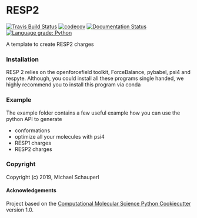 RESP2
==============================
[//]: # (Badges)
[![Travis Build Status](https://travis-ci.com/MSCHAUPERL/RESP2.png)](https://travis-ci.com/MSCHAUPERL/RESP2)
[![codecov](https://codecov.io/gh/MSCHAUPERL/RESP2/branch/master/graph/badge.svg)](https://codecov.io/gh/MSCHAUPERL/RESP2/branch/master)
[![Documentation Status](https://readthedocs.org/projects/resp2/badge/?version=latest)](https://resp2.readthedocs.io/en/latest/?badge=latest)
[![Language grade: Python](https://img.shields.io/lgtm/grade/python/g/MSchauperl/RESP2.svg?logo=lgtm&logoWidth=18)](https://lgtm.com/projects/g/MSchauperl/RESP2/context:python)

A template to create RESP2 charges


### Installation
RESP 2 relies on the openforcefield toolkit, ForceBalance, pybabel, psi4 and respyte. Although, you could
install all these programs single handed, we highly recommend you to install this program via conda


### Example

The example folder contains a few useful example how you can use the python API to generate
 
 - conformations
 - optimize all your molecules with psi4
 - RESP1 charges
 - RESP2 charges


### Copyright

Copyright (c) 2019, Michael Schauperl


#### Acknowledgements
 
Project based on the 
[Computational Molecular Science Python Cookiecutter](https://github.com/molssi/cookiecutter-cms) version 1.0.
